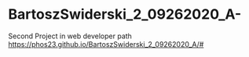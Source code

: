 # BartoszSwiderski_2_09262020_A-
Second Project in web developer path
https://phos23.github.io/BartoszSwiderski_2_09262020_A/#
